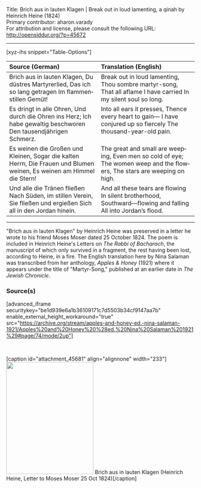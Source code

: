 <html>
<head></head>
<body>
Title: Brich aus in lauten Klagen | Break out in loud lamenting, a qinah by Heinrich Heine (1824)<br />
Primary contributor: aharon.varady<br />
For attribution and license, please consult the following URL: <a href="http://opensiddur.org/?p=45672">http://opensiddur.org/?p=45672</a>
<p />
<hr />

[xyz-ihs snippet="Table-Options"]<table style="margin-left: auto; margin-right: auto;" class="draggable">
<thead><tr><th id="x" style="text-align: left;">Source (German)</th><th style="text-align: left;">Translation (English)</th></tr></thead>
<tbody>
<tr><td style="vertical-align:top;">
<div class="german" lang="de" style="text-align: left;">
Brich aus in lauten Klagen,
Du düstres Martyrerlied,
Das ich so lang getragen
Im flammenstillen Gemüt!
</div></td>

<td style="vertical-align:top;">
<div class="english" lang="en" style="text-align: left;">
Break out in loud lamenting, 
Thou sombre martyr-song, 
That all aflame I have carried 
In my silent soul so long. 
</div></td></tr>


<tr><td style="vertical-align:top;">
<div class="german" lang="de" style="text-align: left;">
Es dringt in alle Ohren,
Und durch die Ohren ins Herz;
Ich habe gewaltig beschworen
Den tausendjährigen Schmerz.
</div></td>

<td style="vertical-align:top;">
<div class="english" lang="en" style="text-align: left;">
Into all ears it presses, 
Thence every heart to gain— 
I have conjured up so fiercely 
The thousand-year-old pain. 
</div></td></tr>


<tr><td style="vertical-align:top;">
<div class="german" lang="de" style="text-align: left;">
Es weinen die Großen und Kleinen,
Sogar die kalten Herrn,
Die Frauen und Blumen weinen,
Es weinen am Himmel die Stern!
</div></td>

<td style="vertical-align:top;">
<div class="english" lang="en" style="text-align: left;">
The great and small are weeping, 
Even men so cold of eye; 
The women weep and the flowers, 
The stars are weeping on high. 
</div></td></tr>


<tr><td style="vertical-align:top;">
<div class="german" lang="de" style="text-align: left;">
Und alle die Tränen fließen
Nach Süden, im stillen Verein,
Sie fließen und ergießen
Sich all in den Jordan hinein.
</div></td>

<td style="vertical-align:top;">
<div class="english" lang="en" style="text-align: left;">
And all these tears are flowing 
In silent brotherhood, 
Southward—flowing and falling 
All into Jordan’s flood. 
</div></td></tr>
</tbody></table>

<hr />

"Brich aus in lauten Klagen" by Heinrich Heine was preserved in a letter he wrote to his friend Moses Moser dated 25 October 1824. The poem is included in Heinrich Heine's Letters on <em>The Rabbi of Bacharach</em>, the manuscript of which only survived in a fragment, the rest having been lost, according to Heine, in a fire. The English translation here by Nina Salaman was transcribed from her anthology, <em>Apples & Honey</em> (1921) where it appears under the title of "Martyr-Song," published at an earlier date in <em>The Jewish Chronicle</em>.

<h3>Source(s)</h3>

[advanced_iframe securitykey="be1d939e6a1b36109171c7d5503b34cf9147aa7b" enable_external_height_workaround="true" src="https://archive.org/stream/apples-and-honey-ed.-nina-salaman-1921/Apples%20and%20Honey%20%28ed.%20Nina%20Salaman%201921%29#page/74/mode/2up"]

&nbsp;

[caption id="attachment_45681" align="alignnone" width="233"]<a href="https://opensiddur.org/wp-content/uploads/2022/07/Brich-aus-in-lauten-Klagen-Heinrich-Heine-Letter-to-Moses-Moser-25-Oct-1824.jpg"><img src="https://opensiddur.org/wp-content/uploads/2022/07/Brich-aus-in-lauten-Klagen-Heinrich-Heine-Letter-to-Moses-Moser-25-Oct-1824-233x300.jpg" alt="" width="233" height="300" class="size-medium wp-image-45681" /></a> Brich aus in lauten Klagen (Heinrich Heine, Letter to Moses Moser 25 Oct 1824)[/caption]

&nbsp;
</body>
</html>